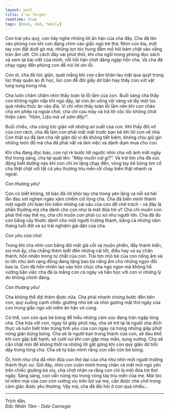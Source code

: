 ```yaml
---
layout: post
title: I've forgot
readtime: true
tags: [book, dad, family]
---
```


Con trai yêu quý, con hãy nghe những lời ân hận của cha đây. Cha đã lén vào phòng con khi con đang chìm vào giấc ngủ trẻ thơ. Nhìn con kìa, một tay con đặt dưới gò má, những lọn tóc hung đẫm mồ hôi bám chặt vào vầng trán ẩm ướt. Chỉ cách đây vài phút thôi, khi cha ngồi trong phòng đọc sách và xem lại bài viết của mình, nỗi hối hận chợt dâng ngập hồn cha. Và cha đã chạy ngay đến phòng con để nói lời xin lỗi.

Con ơi, cha đã tức giận, quát mắng khi con cầm khăn lau mặt qua quýt trong lúc thay quần áo đi học, lúc con để đôi giầy dơ bẩn hay thấy con vứt vật lung tung trong nhà.

Cha luôn chăm chăm nhìn thấy toàn là lỗi lầm của con. Buổi sáng cha thấy con không ngăn nắp khi ngủ dậy, lại còn ăn uống vội vàng và lấy một lúc quá nhiều thức ăn vào đĩa. Vì chỉ nhìn thầy toàn lỗi lầm nên khi con chào cha xin phép ra ngoài chơi, cha chỉ cau mày và trả lời cộc lốc không chút thiện cảm: _"Hừm, Liệu mà về sớm đấy!"._

Buồi chiều, cha cũng tức giận với những sơ suất của con. Khi thấy đôi vớ của con rách, cha đã làm con phải mất mặt trước bạn bè khi lôi con về nhà. Con thật sự đã làm cha rất giận dữ vì đã không tiết kiệm, không chịu giữ gìn những món đồ mà cha đã phải vất vả làm việc và dành dụm mua cho con.

Khi cha đang đọc báo, con rụt rè bước tới ngước nhìn cha với ánh mắt ngây thơ trong sáng, cha lại quát lên: _"Mày muốn cái gì?"._ Và trái tim cha đã xúc động biết dường nào khi con chỉ im lặng chạy đến, vòng tay bẻ bỏng ôm cổ cha thật chặt với tất cả yêu thương trìu mến rồi chạy biến thật nhanh ra ngoài.

_Con thương yêu!_

Con có biết không, tờ báo đã rời khỏi tay cha trong yên lặng và nỗi sợ hãi lẫn đau xót nghẹn ngào xâm chiếm cõi lòng cha. Cha đã biến mình thành một người chỉ toàn tìm kiếm những cái xấu của con để chê trách - và đây là phần thưởng mà cha dành cho con như là một đứa trẻ ư? Cha chỉ muốn con phải thế này thế nọ, cha chỉ muốn con phải cư xử như người lớn. Cha đã đo con bằng cây thước dành cho một người trưởng thành, bằng cả những năm tháng tuổi đời và sự trải nghiệm già dặn của cha.

_Con yêu của cha!_

Trong khi cha nhìn con bằng đôi mắt già cỗi và muộn phiền, đầy thành kiến, soi mói ấy, cha chẳng thèm biết đến những cái tốt, điều hay và sự chân thành, hồn nhiên trong tư chất của con. Trái tim nhỏ bé của con nồng ấm và to lớn như ánh rạng đông đang tặng bao tia nắng ấm cho những ngọn đồi bao la. Con đã hồn nhiên lao vào hôn chúc cha ngủ ngon mà không hề vướng bận việc cha đã la mắng con cả ngày và hằn học với con vì những lý do không chính đáng.

_Con thương yêu!_

Cha không thể đợi thêm được nữa. Cha phải nhanh chóng bước đến bên con, quỳ xuống cạnh chiếc giường nhỏ bé và nhìn gương mặt thơ ngây của con trong giấc ngủ với niềm ân hận vô cùng.

Có thể, con còn quá bé bỏng để hiểu những cảm xúc đang tràn ngập lòng cha. Cha hứa với con, ngay từ giây phút này, cha sẽ trờ lại là người cha đích thực và luôn biết trân trọng tình yêu của con ngay cả trong những giây phút nóng giận bừng bừng. Cha sẽ là người bạn trung thành của con, sẽ đau khổ khi con gặp bất hạnh, sẽ cười vui khi con gặp may mắn, sung sướng. Cha sẽ cắn chặt môi để không thốt ra những lời gắt gỏng khi con quỷ giận dữ trỗi dậy trong lòng cha. Cha sẽ tự bảo mình rằng con vẫn còn bé bỏng.

Ôi, hình như cha đã nhìn đứa con thơ dại của cha như nhìn một người trưởng thành thực sư. Giờ đây, nhìn con cuộn mình trong chăn và mệt mỏi ngủ yên trên chiếc giường bé xíu, cha chợt nhận ra rằng con chỉ là một đứa trẻ thơ ngây. Sáng sáng, con vẫn nũng nịu trong vòng tay trìu mến của mẹ. Mái tóc tơ mềm mại của con còn vướng víu trên bờ vai mẹ, cần được che chở trong cảm giác được yêu thương. Vậy mà, cha đã đòi hỏi ở con quá nhiều...

***
Trích dẫn,  
_Đắc Nhân Tâm - Dale Carnegie_